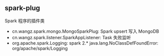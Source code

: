 ## spark-plug

Spark 程序的插件类

+ cn.wangz.spark.mongo.MongoSparkPlug: Spark upsert 写入 MongoDB
+ cn.wangz.spark.listener.SparkAppListener: Task 失败监听
+ org.apache.spark.Logging: spark 2.* java.lang.NoClassDefFoundError: org/apache/spark/Logging

